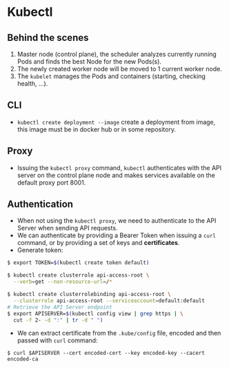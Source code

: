# Kubectl
## Behind the scenes
1. Master node (control plane), the scheduler analyzes currently running Pods and finds the best Node for the new Pods(s).
2.  The newly created worker node will be moved to 1 current worker node.
3. The `kubelet` manages the Pods and containers (starting, checking health, ...).
## CLI
- `kubectl create deployment --image` create a deployment from image, this image must be in docker hub or in some repository.
## Proxy
- Issuing the `kubectl proxy` command, `kubectl` authenticates with the API server on the control plane node and makes services available on the default proxy port 8001.
## Authentication
- When not using the `kubectl proxy`, we need to authenticate to the API Server when sending API requests.
- We can authenticate by providing a Bearer Token when issuing a `curl` command, or by providing a set of keys and **certificates**.
- Generate token:
```bash
$ export TOKEN=$(kubectl create token default)

$ kubectl create clusterrole api-access-root \  
  --verb=get --non-resource-url=/*

$ kubectl create clusterrolebinding api-access-root \  
  --clusterrole api-access-root --serviceaccount=default:default
# Retrieve the API Server endpoint
$ export APISERVER=$(kubectl config view | grep https | \
  cut -f 2- -d ":" | tr -d " ")
```
- We can extract certificate from the `.kube/config` file, encoded and then passed with `curl` command:
```shell
$ curl $APISERVER --cert encoded-cert --key encoded-key --cacert encoded-ca
```